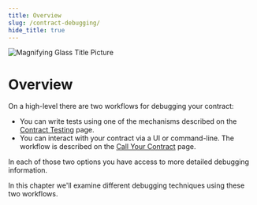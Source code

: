 ```yaml
---
title: Overview
slug: /contract-debugging/
hide_title: true
---
```


![Magnifying Glass Title Picture](/img/title/magnifying-glass.svg)

# Overview

On a high-level there are two workflows for debugging your contract:

* You can write tests using one of the mechanisms described on the
  [Contract Testing](./overview.md) page.
* You can interact with your contract via a UI or command-line. The  
  workflow is described on the [Call Your Contract](../getting-started/calling.md) page.

In each of those two options you have access to more detailed debugging
information. 

In this chapter we'll examine different debugging techniques using these
two workflows.
